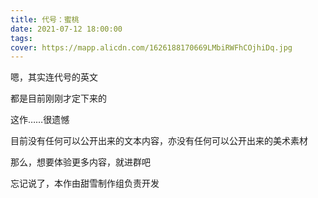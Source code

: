```yaml
---
title: 代号：蜜桃
date: 2021-07-12 18:00:00
tags:
cover: https://mapp.alicdn.com/1626188170669LMbiRWFhCOjhiDq.jpg
---
```


嗯，其实连代号的英文

都是目前刚刚才定下来的

这作……很遗憾

目前没有任何可以公开出来的文本内容，亦没有任何可以公开出来的美术素材

那么，想要体验更多内容，就进群吧



忘记说了，本作由甜雪制作组负责开发